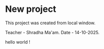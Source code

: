 # New project 

This project was created from local window.

Teacher - Shradha Ma'am.
Date - 14-10-2025.

hello world !